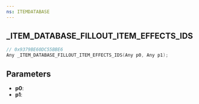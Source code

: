 ```yaml
---
ns: ITEMDATABASE
---
```

## _ITEM_DATABASE_FILLOUT_ITEM_EFFECTS_IDS

```c
// 0x9379BE60DC55BBE6
Any _ITEM_DATABASE_FILLOUT_ITEM_EFFECTS_IDS(Any p0, Any p1);
```

## Parameters
* **p0**:
* **p1**:
